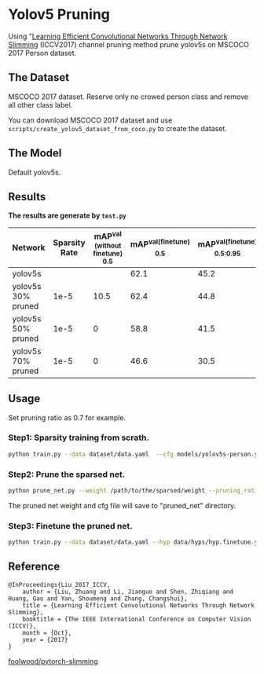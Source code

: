 # Yolov5 Pruning
 Using "[Learning Efficient Convolutional Networks Through Network Slimming](http://openaccess.thecvf.com/content_iccv_2017/html/Liu_Learning_Efficient_Convolutional_ICCV_2017_paper.html) (ICCV2017) channel pruning method prune yolov5s on MSCOCO 2017 Person dataset.
## The Dataset
MSCOCO 2017 dataset. Reserve only no crowed person  class and remove all other class label. 

You can download MSCOCO 2017 dataset and use `scripts/create_yolov5_dataset_from_coco.py` to create the dataset.
## The Model
Default yolov5s.
## Results
**The results are generate by `test.py`**

|Network |Sparsity Rate |mAP<sup>val (without finetune)<br>0.5 |mAP<sup>val(finetune)<br>0.5 |mAP<sup>val(finetune)<br>0.5:0.95 |Speed<br><sup>RTX3070 (ms) |params<br><sup>(M) |
|---               |---   |---      |---      |---     |---    |---   
|yolov5s           |      |         |62.1     |45.2    |3.0    |7.0  |
|yolov5s 30% pruned|1e-5  |10.5     |62.4     |44.8    |2.7    |3.5  |
|yolov5s 50% pruned|1e-5  |0        |58.8     |41.5    |2.3    |1.8  |
|yolov5s 70% pruned|1e-5  |0        |46.6     |30.5    |1.8    |0.7  |


## Usage
Set pruning ratio as 0.7 for example.
### Step1: Sparsity training from scrath.
```bash 
python train.py --data dataset/data.yaml  --cfg models/yolov5s-person.yaml --epochs 150 --slimming --name yolov5s_coco-person_slimming --weights ''  --batch-size 32 
```
### Step2: Prune the sparsed net.



```bash
python prune_net.py --weight /path/to/the/sparsed/weight --pruning_ratio 0.7
```

The pruned net weight and cfg file will save to "pruned_net" directory.

### Step3: Finetune the pruned net.
```bash
python train.py --data dataset/data.yaml --hyp data/hyps/hyp.finetune.yaml --cfg pruned_net/prune_0.7_pruned_net.yaml --epochs 30  --name yolov5s_coco-person_slimming_finetune_0.7 --weights pruned_net/prune_0.7_pruned_net.pt  --batch-size 32 
```

## Reference

```
@InProceedings{Liu_2017_ICCV,
    author = {Liu, Zhuang and Li, Jianguo and Shen, Zhiqiang and Huang, Gao and Yan, Shoumeng and Zhang, Changshui},
    title = {Learning Efficient Convolutional Networks Through Network Slimming},
    booktitle = {The IEEE International Conference on Computer Vision (ICCV)},
    month = {Oct},
    year = {2017}
}
```
[foolwood/pytorch-slimming](https://github.com/foolwood/pytorch-slimming)
